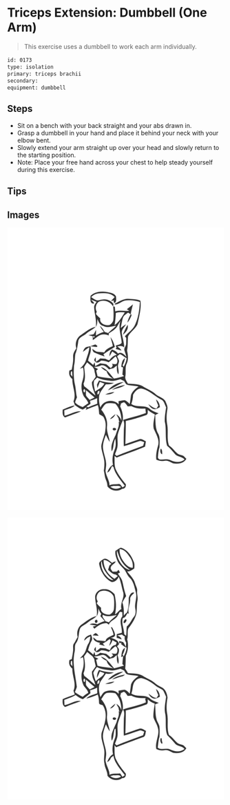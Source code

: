 # Triceps Extension: Dumbbell (One Arm)
> This exercise uses a dumbbell to work each arm individually.

``` 
id: 0173 
type: isolation 
primary: triceps brachii 
secondary:  
equipment: dumbbell 
``` 

## Steps

 - Sit on a bench with your back straight and your abs drawn in.
 - Grasp a dumbbell in your hand and place it behind your neck with your elbow bent.
 - Slowly extend your arm straight up over your head and slowly return to the starting position.
 - Note: Place your free hand across your chest to help steady yourself during this exercise.

## Tips


## Images

![](./../svg/0173-relaxation.svg)

![](./../svg/0173-tension.svg)
